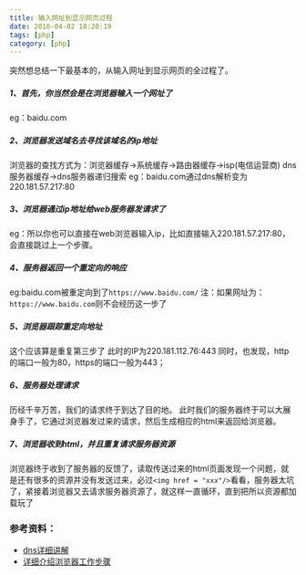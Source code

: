 ```yaml
---
title: 输入网址到显示网页过程
date: 2016-04-02 18:20:19
tags: [php]
category: [php]
---
```

突然想总结一下最基本的，从输入网址到显示网页的全过程了。
<!--more-->
##### 1、首先，你当然会是在浏览器输入一个网址了
eg：baidu.com
##### 2、浏览器发送域名去寻找该域名的ip地址
浏览器的查找方式为：浏览器缓存->系统缓存->路由器缓存->isp(电信运营商) dns服务器缓存->dns服务器递归搜索
eg：baidu.com通过dns解析变为 220.181.57.217:80
##### 3、浏览器通过ip地址给web服务器发请求了
eg：所以你也可以直接在web浏览器输入ip，比如直接输入220.181.57.217:80，会直接跳过上一个步骤。
##### 4、服务器返回一个重定向的响应
eg:baidu.com被重定向到了`https://www.baidu.com/`
注：如果网址为：`https://www.baidu.com`则不会经历这一步了
##### 5、浏览器跟踪重定向地址
这个应该算是重复第三步了
此时的IP为220.181.112.76:443
同时，也发现，http的端口一般为80，https的端口一般为443；
##### 6、服务器处理请求
历经千辛万苦，我们的请求终于到达了目的地。
此时我们的服务器终于可以大展身手了，它通过浏览器发过来的请求，然后生成相应的html来返回给浏览器。
##### 7、浏览器收到html，并且重复请求服务器资源
浏览器终于收到了服务器的反馈了，读取传送过来的html页面发现一个问题，就是还有很多的资源并没有发送过来，必过`<img href = "xxx"/>`看看，服务器太坑了，紧接着浏览器又去请求服务器资源了，就这样一直循环，直到把所以资源都加载玩了

### 参考资料：
- [dns详细讲解](http://baike.baidu.com/link?url=AzAzVejWBWuT8kQrg7BumZhOsfeEn9wShZurcJ9uVGdwIlgPaGB7ABIlCtdiOsQTvoi1zWgGg0YER3fyvHrh42ksHx9yl-GhyE8_qoOyLe7)
- [详细介绍浏览器工作步骤](http://blog.csdn.net/saiwaifeike/article/details/8789624)